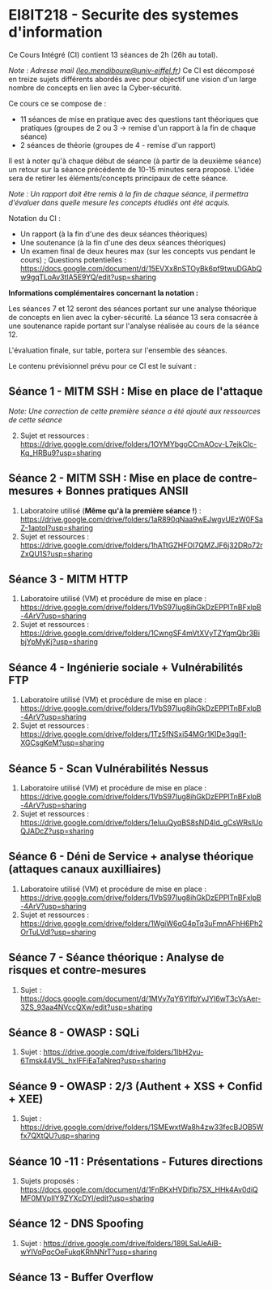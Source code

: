 # EI8IT218 - Securite des systemes d'information

Ce Cours Intégré (CI) contient 13 séances de 2h (26h au total).

*Note : Adresse mail (leo.mendiboure@univ-eiffel.fr)*
Ce CI est décomposé en treize sujets différents abordés avec pour objectif une vision d'un large nombre de concepts en lien avec la Cyber-sécurité. 

Ce cours ce se compose de :
  - 11 séances de mise en pratique avec des questions tant théoriques que pratiques (groupes de 2 ou 3 -> remise d'un rapport à la fin de chaque séance) 
  - 2 séances de théorie (groupes de 4 - remise  d'un rapport)

Il est à noter qu'à chaque début de séance (à partir de la deuxième séance) un retour sur la séance précédente de 10-15 minutes sera proposé. L'idée sera de retirer les éléments/concepts principaux de cette séance.

*Note : Un rapport doit être remis à la fin de chaque séance, il permettra d'évaluer dans quelle mesure les concepts étudiés ont été acquis.*

Notation du CI :
  - Un rapport (à la fin d'une des deux séances théoriques)
  - Une soutenance (à la fin d'une des deux séances théoriques)
  - Un examen final de deux heures max (sur les concepts vus pendant le cours) ; Questions potentielles : https://docs.google.com/document/d/15EVXx8nSTOyBk6pf9twuDGAbQw9gqTLoAv3tlA5E9YQ/edit?usp=sharing 
  
**Informations complémentaires concernant la notation :** 

Les séances 7 et 12 seront des séances portant sur une analyse théorique de concepts en lien avec la cyber-sécurité. La séance 13 sera consacrée à une soutenance rapide portant sur l'analyse réalisée au cours de la séance 12.

L'évaluation finale, sur table, portera sur l'ensemble des séances.
  

Le contenu prévisionnel prévu pour ce CI est le suivant : 

## Séance 1 - MITM SSH : Mise en place de l'attaque

*Note: Une correction de cette première séance a été ajouté aux ressources de cette séance*
<!---
  1. Laboratoire utilisé (VM) et procédure de mise en place : https://drive.google.com/drive/folders/1aR890qNaa9wEJwgvUEzW0FSaZ-1aptoI?usp=sharing
-->
  2. Sujet et ressources : https://drive.google.com/drive/folders/1OYMYbgoCCmAOcv-L7ejkClc-Kq_HRBu9?usp=sharing

## Séance 2 - MITM SSH : Mise en place de contre-mesures + Bonnes pratiques ANSII

  1. Laboratoire utilisé (**Même qu'à la première séance !**) : https://drive.google.com/drive/folders/1aR890qNaa9wEJwgvUEzW0FSaZ-1aptoI?usp=sharing
  2. Sujet et ressources : https://drive.google.com/drive/folders/1hATtGZHFOI7QMZJF6j32DRo72rZxQU1S?usp=sharing


## Séance 3 - MITM HTTP 

  1. Laboratoire utilisé (VM) et procédure de mise en place : https://drive.google.com/drive/folders/1VbS97Iug8ihGkDzEPPlTnBFxlpB-4ArV?usp=sharing   
  2. Sujet et ressources : https://drive.google.com/drive/folders/1CwngSF4mVtXVyTZYqmQbr3BibjYpMyKj?usp=sharing

## Séance 4 - Ingénierie sociale + Vulnérabilités FTP

  1. Laboratoire utilisé (VM) et procédure de mise en place : https://drive.google.com/drive/folders/1VbS97Iug8ihGkDzEPPlTnBFxlpB-4ArV?usp=sharing   
  2. Sujet et ressources : https://drive.google.com/drive/folders/1Tz5fNSxi54MGr1KlDe3qgi1-XGCsgKeM?usp=sharing 

## Séance 5 - Scan Vulnérabilités Nessus

  1. Laboratoire utilisé (VM) et procédure de mise en place : https://drive.google.com/drive/folders/1VbS97Iug8ihGkDzEPPlTnBFxlpB-4ArV?usp=sharing   
  2. Sujet et ressources : https://drive.google.com/drive/folders/1eIuuQyqBS8sND4ld_gCsWRslUoQJADcZ?usp=sharing


## Séance 6 - Déni de Service + analyse théorique (attaques canaux auxilliaires)

  1. Laboratoire utilisé (VM) et procédure de mise en place : https://drive.google.com/drive/folders/1VbS97Iug8ihGkDzEPPlTnBFxlpB-4ArV?usp=sharing   
  2. Sujet et ressources : https://drive.google.com/drive/folders/1WgiW6qG4pTq3uFmnAFhH6Ph2OrTuLVdl?usp=sharing


## Séance 7 - Séance théorique : Analyse de risques et contre-mesures

  1. Sujet : https://docs.google.com/document/d/1MVy7qY6YIfbYvJYl6wT3cVsAer-3ZS_93aa4NVccQXw/edit?usp=sharing 


## Séance 8 - OWASP : SQLi

  1. Sujet : https://drive.google.com/drive/folders/1IbH2yu-6Tmsk44V5L_hxIFFiEaTaNreq?usp=sharing



## Séance 9 - OWASP : 2/3 (Authent + XSS + Confid + XEE) 

  1. Sujet : https://drive.google.com/drive/folders/1SMEwxtWa8h4zw33fecBJOB5Wfx7QXtQU?usp=sharing

## Séance 10 -11 : Présentations - Futures directions 

  1. Sujets proposés : https://docs.google.com/document/d/1FnBKxHVDiflp7SX_HHk4Av0diQMF0MVpIlY9ZYXcDYI/edit?usp=sharing
  
## Séance 12 - DNS Spoofing 

  1. Sujet : https://drive.google.com/drive/folders/189LSaUeAiB-wYIVqPqcOeFukqKRhNNrT?usp=sharing

## Séance 13 - Buffer Overflow

